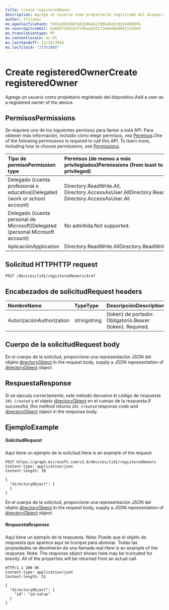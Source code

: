 ```yaml
---
title: Create registeredOwner
description: Agrega un usuario como propietario registrado del dispositivo.
author: tfitzmac
ms.openlocfilehash: f261ed82990f482b804617d66a02dc03244500f6
ms.sourcegitcommit: 6a82bf240a3cfc0baabd227349e08a08311e3d44
ms.translationtype: MT
ms.contentlocale: es-ES
ms.lasthandoff: 12/18/2018
ms.locfileid: "27351068"
---
```

# <a name="create-registeredowner"></a><span data-ttu-id="6e583-103">Create registeredOwner</span><span class="sxs-lookup"><span data-stu-id="6e583-103">Create registeredOwner</span></span>

<span data-ttu-id="6e583-104">Agrega un usuario como propietario registrado del dispositivo.</span><span class="sxs-lookup"><span data-stu-id="6e583-104">Add a user as a registered owner of the device.</span></span>
## <a name="permissions"></a><span data-ttu-id="6e583-105">Permisos</span><span class="sxs-lookup"><span data-stu-id="6e583-105">Permissions</span></span>
<span data-ttu-id="6e583-p101">Se requiere uno de los siguientes permisos para llamar a esta API. Para obtener más información, incluido cómo elegir permisos, vea [Permisos](/graph/permissions-reference).</span><span class="sxs-lookup"><span data-stu-id="6e583-p101">One of the following permissions is required to call this API. To learn more, including how to choose permissions, see [Permissions](/graph/permissions-reference).</span></span>


|<span data-ttu-id="6e583-108">Tipo de permiso</span><span class="sxs-lookup"><span data-stu-id="6e583-108">Permission type</span></span>      | <span data-ttu-id="6e583-109">Permisos (de menos a más privilegiados)</span><span class="sxs-lookup"><span data-stu-id="6e583-109">Permissions (from least to most privileged)</span></span>              |
|:--------------------|:---------------------------------------------------------|
|<span data-ttu-id="6e583-110">Delegado (cuenta profesional o educativa)</span><span class="sxs-lookup"><span data-stu-id="6e583-110">Delegated (work or school account)</span></span> | <span data-ttu-id="6e583-111">Directory.ReadWrite.All, Directory.AccessAsUser.All</span><span class="sxs-lookup"><span data-stu-id="6e583-111">Directory.ReadWrite.All, Directory.AccessAsUser.All</span></span>    |
|<span data-ttu-id="6e583-112">Delegado (cuenta personal de Microsoft)</span><span class="sxs-lookup"><span data-stu-id="6e583-112">Delegated (personal Microsoft account)</span></span> | <span data-ttu-id="6e583-113">No admitida.</span><span class="sxs-lookup"><span data-stu-id="6e583-113">Not supported.</span></span>    |
|<span data-ttu-id="6e583-114">Aplicación</span><span class="sxs-lookup"><span data-stu-id="6e583-114">Application</span></span> | <span data-ttu-id="6e583-115">Directory.ReadWrite.All</span><span class="sxs-lookup"><span data-stu-id="6e583-115">Directory.ReadWrite.All</span></span> |

## <a name="http-request"></a><span data-ttu-id="6e583-116">Solicitud HTTP</span><span class="sxs-lookup"><span data-stu-id="6e583-116">HTTP request</span></span>
<!-- { "blockType": "ignored" } -->
```http
POST /devices/{id}/registeredOwners/$ref

```
## <a name="request-headers"></a><span data-ttu-id="6e583-117">Encabezados de solicitud</span><span class="sxs-lookup"><span data-stu-id="6e583-117">Request headers</span></span>
| <span data-ttu-id="6e583-118">Nombre</span><span class="sxs-lookup"><span data-stu-id="6e583-118">Name</span></span>       | <span data-ttu-id="6e583-119">Type</span><span class="sxs-lookup"><span data-stu-id="6e583-119">Type</span></span> | <span data-ttu-id="6e583-120">Descripción</span><span class="sxs-lookup"><span data-stu-id="6e583-120">Description</span></span>|
|:---------------|:--------|:----------|
| <span data-ttu-id="6e583-121">Autorización</span><span class="sxs-lookup"><span data-stu-id="6e583-121">Authorization</span></span>  | <span data-ttu-id="6e583-122">string</span><span class="sxs-lookup"><span data-stu-id="6e583-122">string</span></span>  | <span data-ttu-id="6e583-p102">{token} de portador. Obligatorio.</span><span class="sxs-lookup"><span data-stu-id="6e583-p102">Bearer {token}. Required.</span></span> |

## <a name="request-body"></a><span data-ttu-id="6e583-125">Cuerpo de la solicitud</span><span class="sxs-lookup"><span data-stu-id="6e583-125">Request body</span></span>
<span data-ttu-id="6e583-126">En el cuerpo de la solicitud, proporcione una representación JSON del objeto [directoryObject](../resources/directoryobject.md).</span><span class="sxs-lookup"><span data-stu-id="6e583-126">In the request body, supply a JSON representation of [directoryObject](../resources/directoryobject.md) object.</span></span>

## <a name="response"></a><span data-ttu-id="6e583-127">Respuesta</span><span class="sxs-lookup"><span data-stu-id="6e583-127">Response</span></span>

<span data-ttu-id="6e583-128">Si se ejecuta correctamente, este método devuelve el código de respuesta `201 Created` y el objeto [directoryObject](../resources/directoryobject.md) en el cuerpo de la respuesta.</span><span class="sxs-lookup"><span data-stu-id="6e583-128">If successful, this method returns `201 Created` response code and [directoryObject](../resources/directoryobject.md) object in the response body.</span></span>

## <a name="example"></a><span data-ttu-id="6e583-129">Ejemplo</span><span class="sxs-lookup"><span data-stu-id="6e583-129">Example</span></span>
##### <a name="request"></a><span data-ttu-id="6e583-130">Solicitud</span><span class="sxs-lookup"><span data-stu-id="6e583-130">Request</span></span>
<span data-ttu-id="6e583-131">Aquí tiene un ejemplo de la solicitud.</span><span class="sxs-lookup"><span data-stu-id="6e583-131">Here is an example of the request.</span></span>
<!-- {
  "blockType": "request",
  "name": "create_directoryobject_from_device"
}-->
```http
POST https://graph.microsoft.com/v1.0/devices/{id}/registeredOwners
Content-type: application/json
Content-length: 30

{
  "directoryObject": {
  }
}
```
<span data-ttu-id="6e583-132">En el cuerpo de la solicitud, proporcione una representación JSON del objeto [directoryObject](../resources/directoryobject.md).</span><span class="sxs-lookup"><span data-stu-id="6e583-132">In the request body, supply a JSON representation of [directoryObject](../resources/directoryobject.md) object.</span></span>
##### <a name="response"></a><span data-ttu-id="6e583-133">Respuesta</span><span class="sxs-lookup"><span data-stu-id="6e583-133">Response</span></span>
<span data-ttu-id="6e583-p103">Aquí tiene un ejemplo de la respuesta. Nota: Puede que el objeto de respuesta que aparece aquí se trunque para abreviar. Todas las propiedades se devolverán de una llamada real.</span><span class="sxs-lookup"><span data-stu-id="6e583-p103">Here is an example of the response. Note: The response object shown here may be truncated for brevity. All of the properties will be returned from an actual call.</span></span>
<!-- {
  "blockType": "response",
  "truncated": true,
  "@odata.type": "microsoft.graph.directoryObject"
} -->
```http
HTTP/1.1 200 OK
Content-type: application/json
Content-length: 51

{
  "directoryObject": {
    "id": "id-value"
  }
}
```

<!-- uuid: 8fcb5dbc-d5aa-4681-8e31-b001d5168d79
2015-10-25 14:57:30 UTC -->
<!-- {
  "type": "#page.annotation",
  "description": "Create registeredOwner",
  "keywords": "",
  "section": "documentation",
  "tocPath": ""
}-->